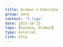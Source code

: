 ```yaml
---
title: Draken x Dobruška
group: zeny
contest: "1-liga"
date: 2015-10-15
tags: [hazena, draken]
type: external
link: http
---
```


